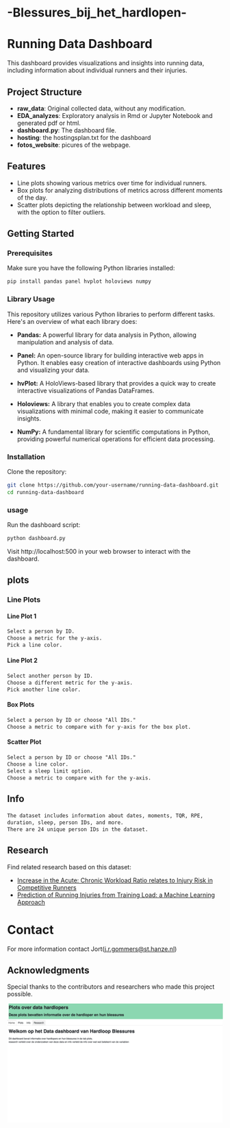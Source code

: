 # -Blessures_bij_het_hardlopen-

# Running Data Dashboard

This dashboard provides visualizations and insights into running data, including information about individual runners and their injuries.

## Project Structure

- **raw_data**: Original collected data, without any modification.
- **EDA_analyzes**: Exploratory analysis in Rmd or Jupyter Notebook and generated pdf or html.
- **dashboard.py**: The dashboard file.
- **hosting**: the hostingsplan.txt for the dashboard
- **fotos_website**: picures of the webpage. 

## Features

- Line plots showing various metrics over time for individual runners.
- Box plots for analyzing distributions of metrics across different moments of the day.
- Scatter plots depicting the relationship between workload and sleep, with the option to filter outliers.

## Getting Started

### Prerequisites

Make sure you have the following Python libraries installed:

```bash
pip install pandas panel hvplot holoviews numpy
```
### Library Usage

This repository utilizes various Python libraries to perform different tasks. Here's an overview of what each library does:

- **Pandas:** A powerful library for data analysis in Python, allowing manipulation and analysis of data.

- **Panel:** An open-source library for building interactive web apps in Python. It enables easy creation of interactive dashboards using Python and visualizing your data.

- **hvPlot:** A HoloViews-based library that provides a quick way to create interactive visualizations of Pandas DataFrames.

- **Holoviews:** A library that enables you to create complex data visualizations with minimal code, making it easier to communicate insights.

- **NumPy:** A fundamental library for scientific computations in Python, providing powerful numerical operations for efficient data processing.

### Installation

Clone the repository:
```bash
git clone https://github.com/your-username/running-data-dashboard.git
cd running-data-dashboard
```
### usage 
Run the dashboard script:
```bash
python dashboard.py
```
Visit http://localhost:500 in your web browser to interact with the dashboard.

## plots
### Line Plots
#### Line Plot 1

    Select a person by ID.
    Choose a metric for the y-axis.
    Pick a line color.

#### Line Plot 2

    Select another person by ID.
    Choose a different metric for the y-axis.
    Pick another line color.

#### Box Plots

    Select a person by ID or choose "All IDs."
    Choose a metric to compare with for y-axis for the box plot.

#### Scatter Plot

    Select a person by ID or choose "All IDs."
    Choose a line color.
    Select a sleep limit option.
    Choose a metric to compare with for the y-axis.

## Info

    The dataset includes information about dates, moments, TQR, RPE, duration, sleep, person IDs, and more.
    There are 24 unique person IDs in the dataset.

## Research

Find related research based on this dataset:

- [Increase in the Acute: Chronic Workload Ratio relates to Injury Risk in Competitive Runners](https://research.rug.nl/en/publications/increase-in-the-acute-chronic-workload-ratio-relates-to-injury-ri)
- [Prediction of Running Injuries from Training Load: a Machine Learning Approach](https://research.hanze.nl/ws/portalfiles/portal/16171742/eTelemed2017Predictionofinjuries.pdf)

# Contact
For more information contact Jort(j.r.gommers@st.hanze.nl)

## Acknowledgments

Special thanks to the contributors and researchers who made this project possible.

![afbeelding](https://github.com/Jort20/-Blessures_bij_het_hardlopen-/blob/main/fotos_website/Screenshot%202024-01-28%20at%2020.39.12.png)
